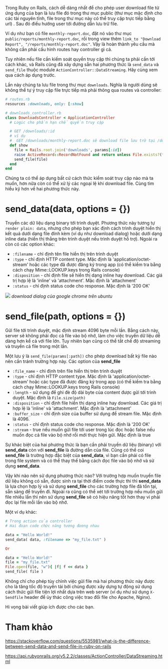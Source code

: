 Trong Ruby on Rails, cách dễ dàng nhất để cho phép user download file từ ứng dụng của bạn là lưu file đó trong thư mục public (thư mục mặc định cho các tài nguyên tĩnh, file trong thư mục này có thể truy cập trực tiếp bằng url) . Sau đó điều hướng user tới đường dẫn lưu trữ file.

Ví dụ như bạn có file `monthly-report.doc`, đặt nó vào thư mục `public/reports/monthly-report.doc`, rồi trong view thêm  `link_to "Download Report", "/reports/monthly-report.doc"`. Vậy là hoàn thành yêu cầu mà không cần phải cấu hình routes hay controller gì cả. 

Tuy nhiên nếu file cần kiếm soát quyền truy cập thì chúng ta phải cần tới cách khác, và Rails cũng đã xây dựng sẵn hai phương thức là `send_data` và `send_file` thuộc module `ActionController::DataStreaming`. Hãy cùng xem qua cách áp dụng trước.

Lần này chúng ta lưu file trong thư mục `downloads`. Nghĩa là người dùng sẽ không thể tự ý truy cập file trực tiếp mà phải thông qua routes và controller:
```ruby
# routes.rb
resources :downloads, only: [:show]

# downloads_controller.rb
class DownloadsController < ApplicationController
  # Logic cho phần hạn chế quyền truy cập

  # GET /downloads/:id
  # ví dụ
  #  GET /downloads/monthly-report.doc sẽ download file lưu trữ tại /downloads/monthly-report.doc
  def show
    file = Rails.root.join('downloads', params[:id])
    raise ActiveRecord::RecordNotFound and return unless File.exists?(file) 
    send_file(file)
  end
end
```
Chúng ta có thể áp dụng bất cứ cách thức kiểm soát truy cập nào mà ta muốn, hơn nữa còn có thể xử lý các ngoại lệ khi download file. Cùng tìm hiểu kỹ hơn về hai phương thức này.
# send_data(data, options = {})
Truyền các dữ liệu dạng binary tới trình duyệt. Phương thức này tương tự `render plain: data`, nhưng cho phép bạn xác định cách trình duyệt hiển thị kết quả dưới dạng file đính kèm (ví dụ như download dialog) hoặc dưới dạng inline data (hiển thị thẳng trên trình duyệt nếu trình duyệt hỗ trợ). Ngoài ra còn có các option khác:
* `:filename` - chỉ định tên file hiển thị trên trình duyệt 
* `:type` - chỉ định HTTP content type. Mặc định là 'application/octet-stream' hoặc các type đã được đăng ký trong app (có thể kiểm tra bằng cách chạy Mime::LOOKUP.keys trong Rails console)
* `:disposition` - chỉ định file sẽ hiển thị dạng inline hay download. Các giá trị hợp lệ là 'inline' và 'attachment'. Mặc định là 'attachment'
* `:status` - chỉ định status code cho response. Mặc định là '200 OK'

![](https://images.viblo.asia/30e1e170-ced8-4ba9-8406-42674aafd0b0.png)
*download dialog của google chrome trên ubuntu*
# send_file(path, options = {})
Gửi file tới trình duyệt, mặc định stream 4096 byte mỗi lần. Bằng cách này, server sẽ không phải đọc cả file vào bộ nhớ, làm cho việc truyền dữ liệu dễ dàng hơn kể cả với file lớn. Tuy nhiên bạn cũng có thể tắt chế độ streaming và truyền cả file trong một lần. 

Một lưu ý là `send_file(params[:path])` cho phép download bất kỳ file nào nên cần tránh trường hợp này. Các option của **send_file**
* `:file_name` - chỉ định trên file hiển thị trên trình duyệt
* `:type` - chỉ định HTTP content type. Mặc định là 'application/octet-stream' hoặc các type đã được đăng ký trong app (có thể kiểm tra bằng cách chạy Mime::LOOKUP.keys trong Rails console)
* `:length` - sử dụng để ghi đè độ dài byte của content được gửi tới trình duyệt. Mặc định là `File.size(path)`
* `:disposition` - chỉ định file hiển thị dạng inline hay download. Các giá trị hợp lệ là 'inline' và 'attachment'. Mặc định là 'attachment'
* `:buffer_size` - chỉ định size của buffer sử dụng để stream file. Mặc định là 4096.
* `:status` - chỉ định status code cho response. Mặc định là '200 OK'
* `:stream` - true nếu muốn gửi file tới user trong lúc đọc hoặc false nếu muốn đọc cả file vào bộ nhớ rồi mới thực hiện gửi. Mặc định là true

Sự khác biệt của hai phương thức là bạn cần phải truyền dữ liệu (binary) với **send_data** còn với **send_file** là đường dẫn của file. Cũng có thể coi **send_file** là trường hợp đặc biệt của **send_data**, vì bạn cần phải có file trong file system và có thể thay thế bằng cách đọc file vào bộ nhớ và sử dụng **send_data**.

Vậy khi nào nên sử dụng phương thức nào? Với trường hợp muốn truyền file dữ liệu không có sẵn, được sinh ra tại thời điểm code thực thi thì **send_data** là lựa chọn hợp lý và sử dụng **send_file** cho các trường hợp file đã tồn tại, sẵn sàng để truyền đi. Ngoài ra cũng có thể xét tới trường hợp nếu muốn gửi file nhiều lần thì nên sử dụng **send_file** sẽ có hiệu năng tốt hơn thay vì phải đọc lại file mỗi lần vào bộ nhớ.

Một ví dụ khác:
```ruby
# Trong action của controller
# Hai đoạn code chức năng tương đương nhau

data = "Hello World!"
send_data( data, :filename => "my_file.txt" )

Or

data = "Hello World!"
file = "my_file.txt"
File.open(file, "w"){ |f| f << data }
send_file( file )
```

Không chỉ cho phép tùy chỉnh việc gửi file mà hai phương thức này được cho là tăng tốc độ truyền tải bởi chúng được xây dựng tự động sử dụng cách thức gửi file tiện lợi nhất dựa trên web server  (ví dụ như sử dụng `X-Sendfile` header để ủy thác công việc trao đổi file cho Apache, Nginx).

Hi vọng bài viết giúp ích được cho các bạn.
# Tham khảo
https://stackoverflow.com/questions/5535981/what-is-the-difference-between-send-data-and-send-file-in-ruby-on-rails

https://api.rubyonrails.org/v5.2.2/classes/ActionController/DataStreaming.html